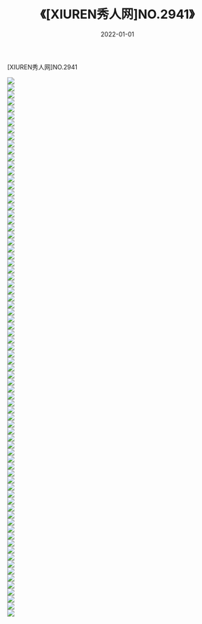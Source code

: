 ﻿---
layout: post
title:  《[XIUREN秀人网]NO.2941》
date:   2022-01-01
img: http://img.660000.xyz/Sharelink/秀人网/秀人网第03部分/[XIUREN秀人网]NO.2941/000.jpg
categories: [美女, 清纯, 唯美]
---

[XIUREN秀人网]NO.2941

 ![](http://img.660000.xyz/Sharelink/秀人网/秀人网第03部分/[XIUREN秀人网]NO.2941/001.jpg) <br>![](http://img.660000.xyz/Sharelink/秀人网/秀人网第03部分/[XIUREN秀人网]NO.2941/002.jpg) <br>![](http://img.660000.xyz/Sharelink/秀人网/秀人网第03部分/[XIUREN秀人网]NO.2941/003.jpg) <br>![](http://img.660000.xyz/Sharelink/秀人网/秀人网第03部分/[XIUREN秀人网]NO.2941/004.jpg) <br>![](http://img.660000.xyz/Sharelink/秀人网/秀人网第03部分/[XIUREN秀人网]NO.2941/005.jpg) <br>![](http://img.660000.xyz/Sharelink/秀人网/秀人网第03部分/[XIUREN秀人网]NO.2941/006.jpg) <br>![](http://img.660000.xyz/Sharelink/秀人网/秀人网第03部分/[XIUREN秀人网]NO.2941/007.jpg) <br>![](http://img.660000.xyz/Sharelink/秀人网/秀人网第03部分/[XIUREN秀人网]NO.2941/008.jpg) <br>![](http://img.660000.xyz/Sharelink/秀人网/秀人网第03部分/[XIUREN秀人网]NO.2941/009.jpg) <br>![](http://img.660000.xyz/Sharelink/秀人网/秀人网第03部分/[XIUREN秀人网]NO.2941/010.jpg) <br>![](http://img.660000.xyz/Sharelink/秀人网/秀人网第03部分/[XIUREN秀人网]NO.2941/011.jpg) <br>![](http://img.660000.xyz/Sharelink/秀人网/秀人网第03部分/[XIUREN秀人网]NO.2941/012.jpg) <br>![](http://img.660000.xyz/Sharelink/秀人网/秀人网第03部分/[XIUREN秀人网]NO.2941/013.jpg) <br>![](http://img.660000.xyz/Sharelink/秀人网/秀人网第03部分/[XIUREN秀人网]NO.2941/014.jpg) <br>![](http://img.660000.xyz/Sharelink/秀人网/秀人网第03部分/[XIUREN秀人网]NO.2941/015.jpg) <br>![](http://img.660000.xyz/Sharelink/秀人网/秀人网第03部分/[XIUREN秀人网]NO.2941/016.jpg) <br>![](http://img.660000.xyz/Sharelink/秀人网/秀人网第03部分/[XIUREN秀人网]NO.2941/017.jpg) <br>![](http://img.660000.xyz/Sharelink/秀人网/秀人网第03部分/[XIUREN秀人网]NO.2941/018.jpg) <br>![](http://img.660000.xyz/Sharelink/秀人网/秀人网第03部分/[XIUREN秀人网]NO.2941/019.jpg) <br>![](http://img.660000.xyz/Sharelink/秀人网/秀人网第03部分/[XIUREN秀人网]NO.2941/020.jpg) <br>![](http://img.660000.xyz/Sharelink/秀人网/秀人网第03部分/[XIUREN秀人网]NO.2941/021.jpg) <br>![](http://img.660000.xyz/Sharelink/秀人网/秀人网第03部分/[XIUREN秀人网]NO.2941/022.jpg) <br>![](http://img.660000.xyz/Sharelink/秀人网/秀人网第03部分/[XIUREN秀人网]NO.2941/023.jpg) <br>![](http://img.660000.xyz/Sharelink/秀人网/秀人网第03部分/[XIUREN秀人网]NO.2941/024.jpg) <br>![](http://img.660000.xyz/Sharelink/秀人网/秀人网第03部分/[XIUREN秀人网]NO.2941/025.jpg) <br>![](http://img.660000.xyz/Sharelink/秀人网/秀人网第03部分/[XIUREN秀人网]NO.2941/026.jpg) <br>![](http://img.660000.xyz/Sharelink/秀人网/秀人网第03部分/[XIUREN秀人网]NO.2941/027.jpg) <br>![](http://img.660000.xyz/Sharelink/秀人网/秀人网第03部分/[XIUREN秀人网]NO.2941/028.jpg) <br>![](http://img.660000.xyz/Sharelink/秀人网/秀人网第03部分/[XIUREN秀人网]NO.2941/029.jpg) <br>![](http://img.660000.xyz/Sharelink/秀人网/秀人网第03部分/[XIUREN秀人网]NO.2941/030.jpg) <br>![](http://img.660000.xyz/Sharelink/秀人网/秀人网第03部分/[XIUREN秀人网]NO.2941/031.jpg) <br>![](http://img.660000.xyz/Sharelink/秀人网/秀人网第03部分/[XIUREN秀人网]NO.2941/032.jpg) <br>![](http://img.660000.xyz/Sharelink/秀人网/秀人网第03部分/[XIUREN秀人网]NO.2941/033.jpg) <br>![](http://img.660000.xyz/Sharelink/秀人网/秀人网第03部分/[XIUREN秀人网]NO.2941/034.jpg) <br>![](http://img.660000.xyz/Sharelink/秀人网/秀人网第03部分/[XIUREN秀人网]NO.2941/035.jpg) <br>![](http://img.660000.xyz/Sharelink/秀人网/秀人网第03部分/[XIUREN秀人网]NO.2941/036.jpg) <br>![](http://img.660000.xyz/Sharelink/秀人网/秀人网第03部分/[XIUREN秀人网]NO.2941/037.jpg) <br>![](http://img.660000.xyz/Sharelink/秀人网/秀人网第03部分/[XIUREN秀人网]NO.2941/038.jpg) <br>![](http://img.660000.xyz/Sharelink/秀人网/秀人网第03部分/[XIUREN秀人网]NO.2941/039.jpg) <br>![](http://img.660000.xyz/Sharelink/秀人网/秀人网第03部分/[XIUREN秀人网]NO.2941/040.jpg) <br>![](http://img.660000.xyz/Sharelink/秀人网/秀人网第03部分/[XIUREN秀人网]NO.2941/041.jpg) <br>![](http://img.660000.xyz/Sharelink/秀人网/秀人网第03部分/[XIUREN秀人网]NO.2941/042.jpg) <br>![](http://img.660000.xyz/Sharelink/秀人网/秀人网第03部分/[XIUREN秀人网]NO.2941/043.jpg) <br>![](http://img.660000.xyz/Sharelink/秀人网/秀人网第03部分/[XIUREN秀人网]NO.2941/044.jpg) <br>![](http://img.660000.xyz/Sharelink/秀人网/秀人网第03部分/[XIUREN秀人网]NO.2941/045.jpg) <br>![](http://img.660000.xyz/Sharelink/秀人网/秀人网第03部分/[XIUREN秀人网]NO.2941/046.jpg) <br>![](http://img.660000.xyz/Sharelink/秀人网/秀人网第03部分/[XIUREN秀人网]NO.2941/047.jpg) <br>![](http://img.660000.xyz/Sharelink/秀人网/秀人网第03部分/[XIUREN秀人网]NO.2941/048.jpg) <br>![](http://img.660000.xyz/Sharelink/秀人网/秀人网第03部分/[XIUREN秀人网]NO.2941/049.jpg) <br>![](http://img.660000.xyz/Sharelink/秀人网/秀人网第03部分/[XIUREN秀人网]NO.2941/050.jpg) <br>![](http://img.660000.xyz/Sharelink/秀人网/秀人网第03部分/[XIUREN秀人网]NO.2941/051.jpg) <br>![](http://img.660000.xyz/Sharelink/秀人网/秀人网第03部分/[XIUREN秀人网]NO.2941/052.jpg) <br>![](http://img.660000.xyz/Sharelink/秀人网/秀人网第03部分/[XIUREN秀人网]NO.2941/053.jpg) <br>![](http://img.660000.xyz/Sharelink/秀人网/秀人网第03部分/[XIUREN秀人网]NO.2941/054.jpg) <br>![](http://img.660000.xyz/Sharelink/秀人网/秀人网第03部分/[XIUREN秀人网]NO.2941/055.jpg) <br>![](http://img.660000.xyz/Sharelink/秀人网/秀人网第03部分/[XIUREN秀人网]NO.2941/056.jpg) <br>![](http://img.660000.xyz/Sharelink/秀人网/秀人网第03部分/[XIUREN秀人网]NO.2941/057.jpg) <br>![](http://img.660000.xyz/Sharelink/秀人网/秀人网第03部分/[XIUREN秀人网]NO.2941/058.jpg) <br>![](http://img.660000.xyz/Sharelink/秀人网/秀人网第03部分/[XIUREN秀人网]NO.2941/059.jpg) <br>![](http://img.660000.xyz/Sharelink/秀人网/秀人网第03部分/[XIUREN秀人网]NO.2941/060.jpg) <br>![](http://img.660000.xyz/Sharelink/秀人网/秀人网第03部分/[XIUREN秀人网]NO.2941/061.jpg) <br>![](http://img.660000.xyz/Sharelink/秀人网/秀人网第03部分/[XIUREN秀人网]NO.2941/062.jpg) <br>![](http://img.660000.xyz/Sharelink/秀人网/秀人网第03部分/[XIUREN秀人网]NO.2941/063.jpg) <br>![](http://img.660000.xyz/Sharelink/秀人网/秀人网第03部分/[XIUREN秀人网]NO.2941/064.jpg) <br>![](http://img.660000.xyz/Sharelink/秀人网/秀人网第03部分/[XIUREN秀人网]NO.2941/065.jpg) <br>![](http://img.660000.xyz/Sharelink/秀人网/秀人网第03部分/[XIUREN秀人网]NO.2941/066.jpg) <br>![](http://img.660000.xyz/Sharelink/秀人网/秀人网第03部分/[XIUREN秀人网]NO.2941/067.jpg) <br>![](http://img.660000.xyz/Sharelink/秀人网/秀人网第03部分/[XIUREN秀人网]NO.2941/068.jpg) <br>![](http://img.660000.xyz/Sharelink/秀人网/秀人网第03部分/[XIUREN秀人网]NO.2941/069.jpg) <br>![](http://img.660000.xyz/Sharelink/秀人网/秀人网第03部分/[XIUREN秀人网]NO.2941/070.jpg) <br>![](http://img.660000.xyz/Sharelink/秀人网/秀人网第03部分/[XIUREN秀人网]NO.2941/071.jpg) <br>![](http://img.660000.xyz/Sharelink/秀人网/秀人网第03部分/[XIUREN秀人网]NO.2941/072.jpg) <br>![](http://img.660000.xyz/Sharelink/秀人网/秀人网第03部分/[XIUREN秀人网]NO.2941/073.jpg) <br>![](http://img.660000.xyz/Sharelink/秀人网/秀人网第03部分/[XIUREN秀人网]NO.2941/074.jpg) <br>![](http://img.660000.xyz/Sharelink/秀人网/秀人网第03部分/[XIUREN秀人网]NO.2941/075.jpg) <br>![](http://img.660000.xyz/Sharelink/秀人网/秀人网第03部分/[XIUREN秀人网]NO.2941/076.jpg) <br>![](http://img.660000.xyz/Sharelink/秀人网/秀人网第03部分/[XIUREN秀人网]NO.2941/077.jpg) <br>